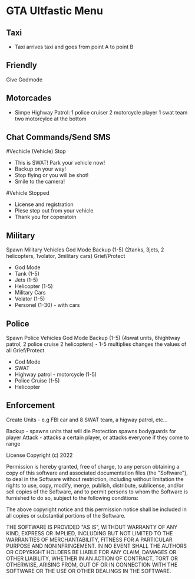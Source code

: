 # GTA Ultfastic Menu


## Taxi
- Taxi arrives taxi and goes from point A to point B

## Friendly
Give Godmode



## Motorcades
- Simpe Highway Patrol:
1 police cruiser
2 motorcycle
player
1 swat team
two motorcylce at the bottom


## Chat Commands/Send SMS
#Vechicle
(Vehicle) Stop
- This is SWAT! Park your vehicle now!
- Backup on your way!
- Stop flying or you will be shot!
- Smile to the camera! 

#Vehicle Stopped
- License and registration
- Plese step out from your vehicle
- Thank you for coperatoin


## Military
Spawn Military Vehicles
God Mode
Backup (1-5)  (2tanks, 3jets, 2 helicopters, 1volator, 3military cars)
Grief/Protect
- God Mode
- Tank (1-5)
- Jets (1-5)
- Helicopter (1-5)
- Military Cars
- Volator (1-5)
- Personel (1-30) - with cars


## Police
Spawn Police Vehicles
God Mode
Backup (1-5) (4swat units, 6hightway patrol, 2 police cruise 2 helicopters) - 1-5 multiplies changes the values of all
Grief/Protect
- God Mode
- SWAT
- Highway patrol - motorcycle (1-5)
- Police Cruise (1-5)
- Helicopter




## Enforcement

Create Units -  e.g FBI car and 8 SWAT team, a higway patrol, etc...

Backup - spawns units that will die
Protection spawns bodyguards for player
Attack - attacks a certain player, or attacks everyone if they come to range 



<!-- 
Ability to enable/disable

SMS phases 

#Griefing 
(attack sent)
- Surrender now! The National Security forces have been deployed!


#Help
(on setting protection)
- To protect and serve

(units death)
- Mission failed comare, we'll get it next time! 
- The fight might be lost, but the battle is not over yet!

(units dying)
- We are losing units! Takve cover!
- Takve cover now!

(upon killing a player - 20% chance in happening)
- Were spraying them!
- Good job! 

-->


 
  




License
Copyright (c) 2022 

Permission is hereby granted, free of charge, to any person obtaining a copy of this software and associated documentation files (the "Software"), to deal in the Software without restriction, including without limitation the rights to use, copy, modify, merge, publish, distribute, sublicense, and/or sell copies of the Software, and to permit persons to whom the Software is furnished to do so, subject to the following conditions:

The above copyright notice and this permission notice shall be included in all copies or substantial portions of the Software.

THE SOFTWARE IS PROVIDED "AS IS", WITHOUT WARRANTY OF ANY KIND, EXPRESS OR IMPLIED, INCLUDING BUT NOT LIMITED TO THE WARRANTIES OF MERCHANTABILITY, FITNESS FOR A PARTICULAR PURPOSE AND NONINFRINGEMENT. IN NO EVENT SHALL THE AUTHORS OR COPYRIGHT HOLDERS BE LIABLE FOR ANY CLAIM, DAMAGES OR OTHER LIABILITY, WHETHER IN AN ACTION OF CONTRACT, TORT OR OTHERWISE, ARISING FROM, OUT OF OR IN CONNECTION WITH THE SOFTWARE OR THE USE OR OTHER DEALINGS IN THE SOFTWARE.
